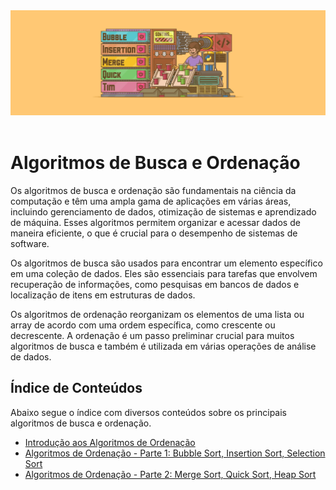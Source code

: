 <div align="center">
  <a href="https://github.com/joseferreira-dev/my-study-notes/tree/main/algoritmos-busca-ordenacao"><img src="banner-bo.png"></a>
</div>
<br>

# Algoritmos de Busca e Ordenação

Os algoritmos de busca e ordenação são fundamentais na ciência da computação e têm uma ampla gama de aplicações em várias áreas, incluindo gerenciamento de dados, otimização de sistemas e aprendizado de máquina. Esses algoritmos permitem organizar e acessar dados de maneira eficiente, o que é crucial para o desempenho de sistemas de software.

Os algoritmos de busca são usados para encontrar um elemento específico em uma coleção de dados. Eles são essenciais para tarefas que envolvem recuperação de informações, como pesquisas em bancos de dados e localização de itens em estruturas de dados.

Os algoritmos de ordenação reorganizam os elementos de uma lista ou array de acordo com uma ordem específica, como crescente ou decrescente. A ordenação é um passo preliminar crucial para muitos algoritmos de busca e também é utilizada em várias operações de análise de dados.

## Índice de Conteúdos

Abaixo segue o índice com diversos conteúdos sobre os principais algoritmos de busca e ordenação.

- [Introdução aos Algoritmos de Ordenação](./contents/01-introducao-algoritmos-ordenacao/README.md)
- [Algoritmos de Ordenação - Parte 1: Bubble Sort, Insertion Sort, Selection Sort](./contents/02-algoritmos-de-ordenacao/README.md)
- [Algoritmos de Ordenação - Parte 2: Merge Sort, Quick Sort, Heap Sort](./contents/03-algoritmos-de-ordenacao/README.md)

